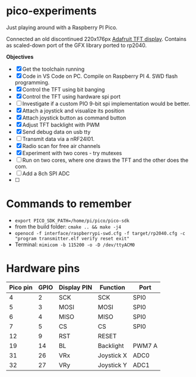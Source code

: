 # pico-experiments
Just playing around with a Raspberry PI Pico.

Connected an old discontinued 220x176px [Adafruit TFT display](https://www.adafruit.com/product/797). 
Contains as scaled-down port of the GFX library ported to rp2040.

**Objectives**
- [x] Get the toolchain running
- [x] Code in VS Code on PC. Compile on Raspberry PI 4. SWD flash programming.
- [x] Control the TFT using bit banging
- [x] Control the TFT using hardware spi port
- [ ] Investigate if a custom PIO 9-bit spi implementation would be better.
- [x] Attach a joystick and visualize its position
- [x] Attach joystick button as command button
- [x] Adjust TFT backlight with PWM
- [x] Send debug data on usb tty
- [ ] Transmit data via a nRF24l01.
- [x] Radio scan for free air channels
- [x] Experiment with two cores - try mutexes
- [ ] Run on two cores, where one draws the TFT and the other does the com.
- [ ] Add a 8ch SPI ADC
- [ ] 

# Commands to remember
* `export PICO_SDK_PATH=/home/pi/pico/pico-sdk`
* from the build folder: `cmake .. && make -j4`
* `openocd -f interface/raspberrypi-swd.cfg -f target/rp2040.cfg -c "program transmitter.elf verify reset exit"`
* Terminal: `mimicom -b 115200 -o -D /dev/ttyACM0`

# Hardware pins
| Pico pin | GPIO | Display PIN | Function   | Port   |
| -------- | ---- | ----------- | ---------- | ------ |
| 4        | 2    | SCK         | SCK        | SPI0   |
| 5        | 3    | MOSI        | MOSI       | SPI0   |
| 6        | 4    | MISO        | MISO       | SPI0   |
| 7        | 5    | CS          | CS         | SPI0   |
| 12       | 9    | RST         | RESET      |        |
| 19       | 14   | BL          | Backlight  | PWM7 A |
| 31       | 26   | VRx         | Joystick X | ADC0   |
| 32       | 27   | VRy         | Joystick Y | ADC1   |
